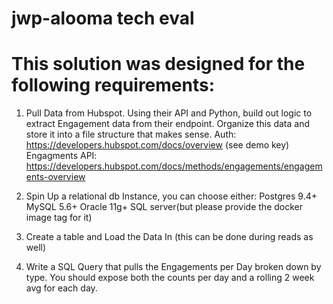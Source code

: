 # jwp-alooma tech eval



# This solution was designed for the following requirements:

1. Pull Data from Hubspot.  Using their API and Python, build out logic to extract Engagement data from their endpoint.  Organize this data and store it into a file structure that makes sense.
Auth: https://developers.hubspot.com/docs/overview (see demo key)
Engagments API: https://developers.hubspot.com/docs/methods/engagements/engagements-overview

2. Spin Up a relational db Instance, you can choose either:
Postgres 9.4+
MySQL 5.6+
Oracle 11g+
SQL server(but please provide the docker image tag for it)

3. Create a table and Load the Data In (this can be done during reads as well)

4. Write a SQL Query that pulls the Engagements per Day broken down by type.  You should expose both the counts per day and a rolling 2 week avg for each day.



